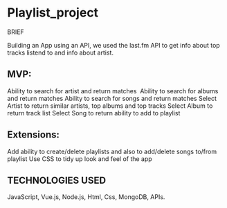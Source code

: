 # Playlist_project
BRIEF

Building an App using an API, we used the last.fm API to get info about top tracks listend to and info about artist.

## MVP:
Ability to search for artist and return matches 
Ability to search for albums and return matches
Ability to search for songs and return matches
Select Artist to return similar artists, top albums and top tracks
Select Album to return track list
Select Song to return ability to add to playlist

## Extensions:
Add ability to create/delete playlists and also to add/delete songs to/from playlist
Use CSS to tidy up look and feel of the app




## TECHNOLOGIES USED

JavaScript, Vue.js, Node.js, Html, Css, MongoDB, APIs.
